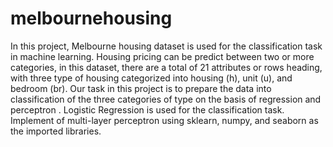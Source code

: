 # melbournehousing
In this project, Melbourne housing dataset is used for the classification task in machine learning. Housing pricing can be predict between two or more categories, in this dataset, there are a total of 21 attributes or rows heading, with three type of housing categorized into housing (h), unit (u), and bedroom (br). Our task in this project is to prepare the data into classification of the three categories of type on the basis of regression and perceptron . Logistic Regression is used for the classification task. Implement of multi-layer perceptron using sklearn, numpy, and seaborn as the imported libraries.
